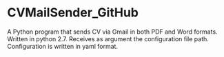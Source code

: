 # CVMailSender_GitHub
A Python program that sends CV via Gmail in both PDF and Word formats.
Written in python 2.7.
Receives as argument the configuration file path.
Configuration is written in yaml format.
